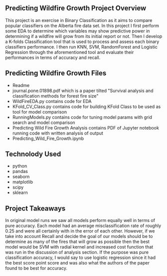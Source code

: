   
## Predicting Wildfire Growth Project Overview
This project is an exercise in Binary Classification as it aims to compare popular classifiers on the Alberta fire data set. In this project I first perform some EDA to determine which variables may show predictive power in determining if a wildfire will grow from its initial report or not. Then I develop a K-folds Classification tool that is used to process and assess each binary classifiers performance. I then run KNN, SVM, RandomForest and Logistic Regression through the aforementioned tool and evaluate their performances in terms of accuracy and recall.

## Predicting Wildfire Growth Files
* Readme
* journal.pone.01898.pdf which is a paper tilted "Survival analysis and classification methods
for forest fire size"
* WildFireEDA.py contains code for EDA
* KFold_CV_Class.py contains code for building KFold Class to be used as tool for model comparison
* RunningModels.py contains code for tuning model params with grid search and model comparison
* Predicting Wild Fire Growth Analysis contains PDF of Jupyter notebook running code with written analysis of output
* Predicting_Wild_Fire_Growth.ipynb

## Technolody Used
* python
* pandas
* seaborn
* matplotlib
* scipy
* sklearn

## Project Takeaways
In original model runs we saw all models perform equally well in terms of pure accuracy. Each model had an average misclassification rate of roughly 0.25 and were all certainly with in the error of each other. However, if we take into account Recall and decide the goal of our models should be to determine as many of the fires that will grow as possible then the best model would be SVM with radial kernel and increased cost function that was run in the discussion of analysis section. If the purpose was pure classification accuracy, I would say to use logistic regression since it had the best score point score and was also what the authors of the paper found to be best for accuracy.